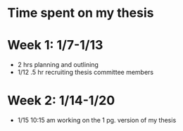 # Time spent on my thesis

# Week 1: 1/7-1/13

- 2 hrs planning and outlining
- 1/12 .5 hr recruiting thesis committee members 

# Week 2: 1/14-1/20

- 1/15 10:15 am working on the 1 pg. version of my thesis
